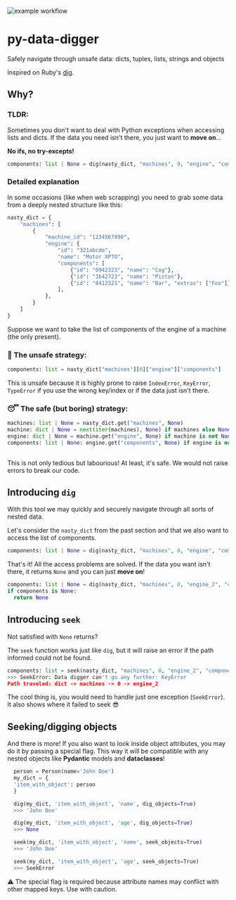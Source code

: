 ![example workflow](https://github.com/RamonGiovane/py-data-digger/actions/workflows/python-app.yml/badge.svg?branch=main)

# py-data-digger
Safely navigate through unsafe data: dicts, tuples, lists, strings and objects

Inspired on Ruby's [dig](https://www.rubydoc.info/stdlib/core/Hash:dig).

## Why?
### TLDR: 
Sometimes you don't want to deal with Python exceptions when accessing lists and dicts. If the data you need isn't there, you just want to **move on**...

**No ifs, no try-excepts!**

```python
components: list | None = dig(nasty_dict, "machines", 0, "engine", "components")
```

### Detailed explanation
In some occasions (like when web scrapping) you need to grab some data from a deeply nested structure like this:
```python
nasty_dict = {
    "machines": [
        {
            "machine_id": "1234567890",
            "engine": {
                "id": "321abcde",
                "name": "Motor XPTO",
                "components": [
                    {"id": "0942323", "name": "Cog"},
                    {"id": "1642723", "name": "Piston"},
                    {"id": "8412321", "name": "Bar", "extras": ["Foo"]},
                ],
            },
        }
    ]
}
```

Suppose we want to take the list of components of the engine of a machine (the only present).

### 🚨 The unsafe strategy:
```python
components: list = nasty_dict["machines"][0]["engine"]["components"]
```

This is unsafe because it is highly prone to raise `IndexError`, `KeyError`, `TypeError` if you use the wrong key/index or if the data just isn't there.

### 😴 The safe (but boring) strategy:
```python
machines: list | None = nasty_dict.get("machines", None)
machine: dict | None = next(iter(machines), None) if machines else None
engine: dict | None = machine.get("engine", None) if machine is not None else None
components: list | None: engine.get("components", None) if engine is not None else None
  
```

This is not only tedious but labourious!
At least, it's safe. We would not raise errors to break our code.


## Introducing `dig`
With this tool we may quickly and securely navigate through all sorts of nested data.

Let's consider the `nasty_dict` from the past section and that we also want to access the list of components.
```python
components: list | None = dig(nasty_dict, "machines", 0, "engine", "components")
```

That's it! All the access problems are solved. If the data you want isn't there, it returns `None` and you can just **move on**!
```python
components: list | None = dig(nasty_dict, "machines", 0, "engine_2", "components")
if components is None:
  return None
```

## Introducing `seek`
Not satisfied with `None` returns?

The `seek` function works just like `dig`, but it will raise an error if the path informed could not be found.

```python
components: list = seek(nasty_dict, "machines", 0, "engine_2", "components")
>>> SeekError: Data digger can't go any further: KeyError
Path traveled: dict -> machines -> 0 -> engine_2
```

The cool thing is, you would need to handle just one exception (`SeekError`). It also shows where it failed to seek 😎

## Seeking/digging objects
And there is more!
If you also want to look inside object attributes, you may do it by passing a special flag.
This way it will be compatible with any nested objects like **Pydantic** models and **dataclasses**!
```python
  person = Person(name='John Doe')
  my_dict = {
  'item_with_object': person
  }

  dig(my_dict, 'item_with_object', 'name', dig_objects=True)
  >>> 'John Doe'

  dig(my_dict, 'item_with_object', 'age', dig_objects=True)
  >>> None

  seek(my_dict, 'item_with_object', 'name', seek_objects=True)
  >>> 'John Doe'

  seek(my_dict, 'item_with_object', 'age', seek_objects=True)
  >>> SeekError
```

⚠️ The special flag is required because attribute names may conflict with other mapped keys. Use with caution.
